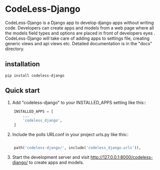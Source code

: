 # CodeLess-Django

CodeLess-Django is a Django app to develop django apps without writing code. Developers can create apps and models from a web page where all the models field types and options are placed in front of developers eyes . CodeLess-Django will take care of adding apps to settings file, creating generic views and api views etc.
Detailed documentation is in the "docs" directory.

## installation
```
pip install codeless-django
```

## Quick start


1. Add "codeless-django" to your INSTALLED_APPS setting like this::
``` python
    INSTALLED_APPS = [
        ...
        'codeless_django',
    ]
```

2. Include the polls URLconf in your project urls.py like this::
``` python

    path('codeless-django/', include('codeless_django.urls')),
```


3. Start the development server and visit http://127.0.0.1:8000/codeless-django/ to create apps and models.
